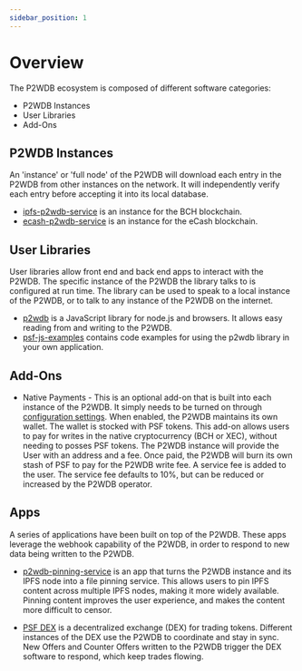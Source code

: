 ```yaml
---
sidebar_position: 1
---
```


# Overview
The P2WDB ecosystem is composed of different software categories:

- P2WDB Instances
- User Libraries
- Add-Ons

## P2WDB Instances
An 'instance' or 'full node' of the P2WDB will download each entry in the P2WDB from other instances on the network. It will independently verify each entry before accepting it into its local database.

- [ipfs-p2wdb-service](https://github.com/Permissionless-Software-Foundation/ipfs-p2wdb-service) is an instance for the BCH blockchain.
- [ecash-p2wdb-service](#) is an instance for the eCash blockchain.

## User Libraries
User libraries allow front end and back end apps to interact with the P2WDB. The specific instance of the P2WDB the library talks to is configured at run time. The library can be used to speak to a local instance of the P2WDB, or to talk to any instance of the P2WDB on the internet.

- [p2wdb](https://www.npmjs.com/package/p2wdb) is a JavaScript library for node.js and browsers. It allows easy reading from and writing to the P2WDB.
- [psf-js-examples](#) contains code examples for using the p2wdb library in your own application.


## Add-Ons
- Native Payments - This is an optional add-on that is built into each instance of the P2WDB. It simply needs to be turned on through [configuration settings](/docs/software/config). When enabled, the P2WDB maintains its own wallet. The wallet is stocked with PSF tokens. This add-on allows users to pay for writes in the native cryptocurrency (BCH or XEC), without needing to posses PSF tokens. The P2WDB instance will provide the User with an address and a fee. Once paid, the P2WDB will burn its own stash of PSF to pay for the P2WDB write fee. A service fee is added to the user. The service fee defaults to 10%, but can be reduced or increased by the P2WDB operator.

## Apps
A series of applications have been built on top of the P2WDB. These apps leverage the webhook capability of the P2WDB, in order to respond to new data being written to the P2WDB.

- [p2wdb-pinning-service](/docs/apps/pinning-service) is an app that turns the P2WDB instance and its IPFS node into a file pinning service. This allows users to pin IPFS content across multiple IPFS nodes, making it more widely available. Pinning content improves the user experience, and makes the content more difficult to censor.

- [PSF DEX](https://dex.fullstack.cash) is a decentralized exchange (DEX) for trading tokens. Different instances of the DEX use the P2WDB to coordinate and stay in sync. New Offers and Counter Offers written to the P2WDB trigger the DEX software to respond, which keep trades flowing.
